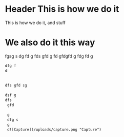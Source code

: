 <!-- TITLE: Home -->
<!-- SUBTITLE: A quick summary of Home -->

# Header This is how we do it
This is how we do it, and stuff

# We also do it this way
fgsg s
dg fd
g fds
 gfd
 g
  fd
	gfdgfd 
	g 
	fdg
	fd 
	g
	
	dfg f
	d
	
	
	dfs gfd sg
	
	dsf g
	dfs
	 gfd
	 
	 g 
	 dfg s
	 g 
	 d![Capture](/uploads/capture.png "Capture")